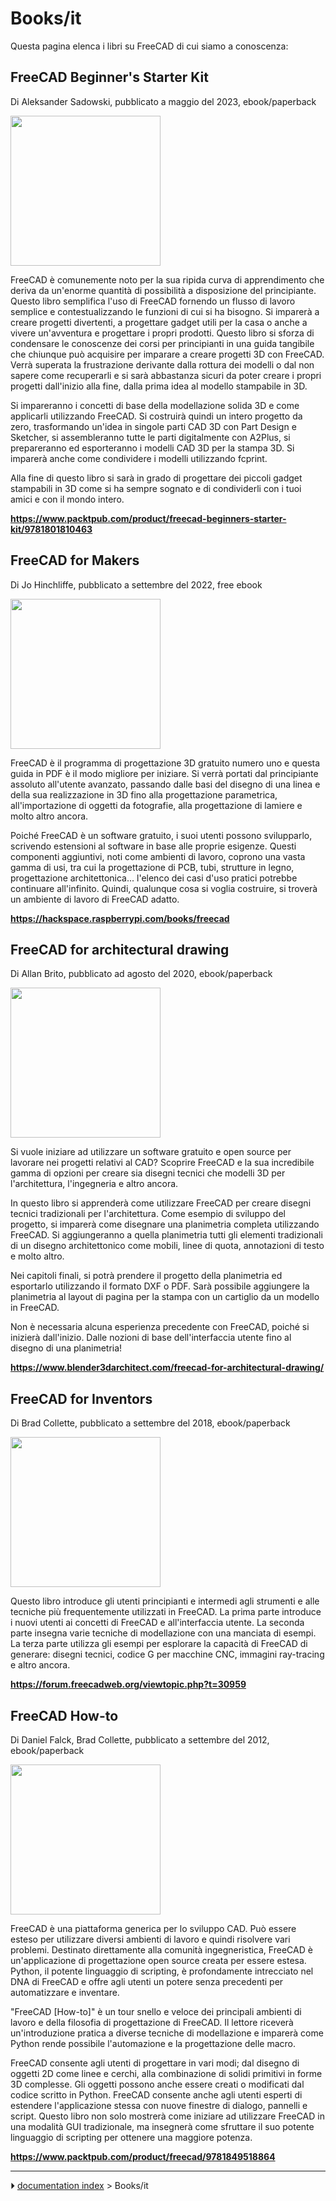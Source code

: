 # Books/it
Questa pagina elenca i libri su FreeCAD di cui siamo a conoscenza:

## FreeCAD Beginner's Starter Kit 

Di Aleksander Sadowski, pubblicato a maggio del 2023, ebook/paperback

<img alt="" src=images/Freecad_book_aleks.jpg  style="width:240px;">

FreeCAD è comunemente noto per la sua ripida curva di apprendimento che deriva da un\'enorme quantità di possibilità a disposizione del principiante. Questo libro semplifica l\'uso di FreeCAD fornendo un flusso di lavoro semplice e contestualizzando le funzioni di cui si ha bisogno. Si imparerà a creare progetti divertenti, a progettare gadget utili per la casa o anche a vivere un\'avventura e progettare i propri prodotti. Questo libro si sforza di condensare le conoscenze dei corsi per principianti in una guida tangibile che chiunque può acquisire per imparare a creare progetti 3D con FreeCAD. Verrà superata la frustrazione derivante dalla rottura dei modelli o dal non sapere come recuperarli e si sarà abbastanza sicuri da poter creare i propri progetti dall\'inizio alla fine, dalla prima idea al modello stampabile in 3D.

Si impareranno i concetti di base della modellazione solida 3D e come applicarli utilizzando FreeCAD. Si costruirà quindi un intero progetto da zero, trasformando un\'idea in singole parti CAD 3D con Part Design e Sketcher, si assembleranno tutte le parti digitalmente con A2Plus, si prepareranno ed esporteranno i modelli CAD 3D per la stampa 3D. Si imparerà anche come condividere i modelli utilizzando fcprint.

Alla fine di questo libro si sarà in grado di progettare dei piccoli gadget stampabili in 3D come si ha sempre sognato e di condividerli con i tuoi amici e con il mondo intero.

**<https://www.packtpub.com/product/freecad-beginners-starter-kit/9781801810463>**




## FreeCAD for Makers 

Di Jo Hinchliffe, pubblicato a settembre del 2022, free ebook

<img alt="" src=images/Freecad_book_concretedog.png  style="width:240px;">

FreeCAD è il programma di progettazione 3D gratuito numero uno e questa guida in PDF è il modo migliore per iniziare. Si verrà portati dal principiante assoluto all\'utente avanzato, passando dalle basi del disegno di una linea e della sua realizzazione in 3D fino alla progettazione parametrica, all\'importazione di oggetti da fotografie, alla progettazione di lamiere e molto altro ancora.

Poiché FreeCAD è un software gratuito, i suoi utenti possono svilupparlo, scrivendo estensioni al software in base alle proprie esigenze. Questi componenti aggiuntivi, noti come ambienti di lavoro, coprono una vasta gamma di usi, tra cui la progettazione di PCB, tubi, strutture in legno, progettazione architettonica\... l\'elenco dei casi d\'uso pratici potrebbe continuare all\'infinito. Quindi, qualunque cosa si voglia costruire, si troverà un ambiente di lavoro di FreeCAD adatto.

**<https://hackspace.raspberrypi.com/books/freecad>**




## FreeCAD for architectural drawing 

Di Allan Brito, pubblicato ad agosto del 2020, ebook/paperback

<img alt="" src=images/Freecad_book_allanbrito.png  style="width:240px;">

Si vuole iniziare ad utilizzare un software gratuito e open source per lavorare nei progetti relativi al CAD? Scoprire FreeCAD e la sua incredibile gamma di opzioni per creare sia disegni tecnici che modelli 3D per l\'architettura, l\'ingegneria e altro ancora.

In questo libro si apprenderà come utilizzare FreeCAD per creare disegni tecnici tradizionali per l\'architettura. Come esempio di sviluppo del progetto, si imparerà come disegnare una planimetria completa utilizzando FreeCAD. Si aggiungeranno a quella planimetria tutti gli elementi tradizionali di un disegno architettonico come mobili, linee di quota, annotazioni di testo e molto altro.

Nei capitoli finali, si potrà prendere il progetto della planimetria ed esportarlo utilizzando il formato DXF o PDF. Sarà possibile aggiungere la planimetria al layout di pagina per la stampa con un cartiglio da un modello in FreeCAD.

Non è necessaria alcuna esperienza precedente con FreeCAD, poiché si inizierà dall\'inizio. Dalle nozioni di base dell\'interfaccia utente fino al disegno di una planimetria!

**<https://www.blender3darchitect.com/freecad-for-architectural-drawing/>**




## FreeCAD for Inventors 

Di Brad Collette, pubblicato a settembre del 2018, ebook/paperback

<img alt="" src=images/Freecad_book_inventors.jpg  style="width:240px;">

Questo libro introduce gli utenti principianti e intermedi agli strumenti e alle tecniche più frequentemente utilizzati in FreeCAD. La prima parte introduce i nuovi utenti ai concetti di FreeCAD e all\'interfaccia utente. La seconda parte insegna varie tecniche di modellazione con una manciata di esempi. La terza parte utilizza gli esempi per esplorare la capacità di FreeCAD di generare: disegni tecnici, codice G per macchine CNC, immagini ray-tracing e altro ancora.

**<https://forum.freecadweb.org/viewtopic.php?t=30959>**




## FreeCAD How-to 

Di Daniel Falck, Brad Collette, pubblicato a settembre del 2012, ebook/paperback

<img alt="" src=images/Freecad_book_howto.jpg  style="width:240px;">

FreeCAD è una piattaforma generica per lo sviluppo CAD. Può essere esteso per utilizzare diversi ambienti di lavoro e quindi risolvere vari problemi. Destinato direttamente alla comunità ingegneristica, FreeCAD è un\'applicazione di progettazione open source creata per essere estesa. Python, il potente linguaggio di scripting, è profondamente intrecciato nel DNA di FreeCAD e offre agli utenti un potere senza precedenti per automatizzare e inventare.

\"FreeCAD \[How-to\]\" è un tour snello e veloce dei principali ambienti di lavoro e della filosofia di progettazione di FreeCAD. Il lettore riceverà un\'introduzione pratica a diverse tecniche di modellazione e imparerà come Python rende possibile l\'automazione e la progettazione delle macro.

FreeCAD consente agli utenti di progettare in vari modi; dal disegno di oggetti 2D come linee e cerchi, alla combinazione di solidi primitivi in ​​forme 3D complesse. Gli oggetti possono anche essere creati o modificati dal codice scritto in Python. FreeCAD consente anche agli utenti esperti di estendere l\'applicazione stessa con nuove finestre di dialogo, pannelli e script. Questo libro non solo mostrerà come iniziare ad utilizzare FreeCAD in una modalità GUI tradizionale, ma insegnerà come sfruttare il suo potente linguaggio di scripting per ottenere una maggiore potenza.

**<https://www.packtpub.com/product/freecad/9781849518864>**



---
⏵ [documentation index](../README.md) > Books/it
